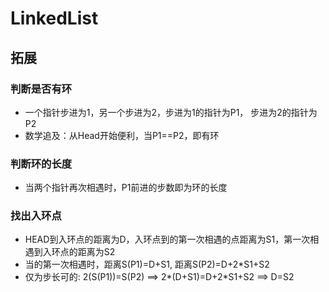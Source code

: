 
# LinkedList

## 拓展

### 判断是否有环

- 一个指针步进为1，另一个步进为2，步进为1的指针为P1， 步进为2的指针为P2
- 数学追及：从Head开始便利，当P1==P2，即有环

### 判断环的长度

- 当两个指针再次相遇时，P1前进的步数即为环的长度

### 找出入环点

- HEAD到入环点的距离为D，入环点到的第一次相遇的点距离为S1，第一次相遇到入环点的距离为S2
- 当的第一次相遇时，距离S(P1)=D+S1, 距离S(P2)=D+2*S1+S2
- 仅为步长可的: 2(S(P1))=S(P2) ==> 2*(D+S1)=D+2*S1+S2  ==> D=S2
